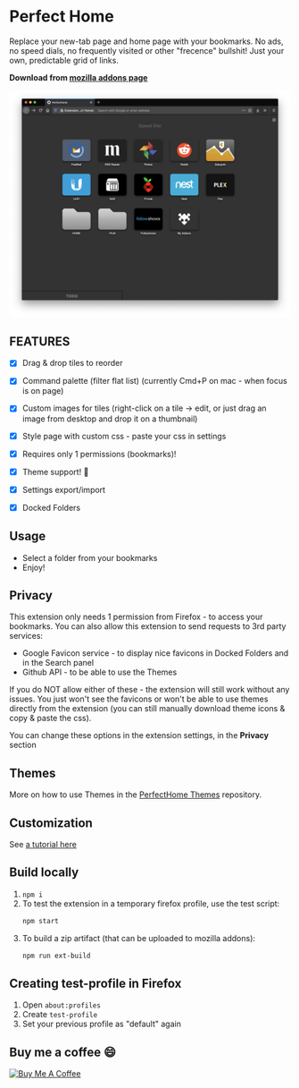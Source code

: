 # Perfect Home
Replace your new-tab page and home page with your bookmarks.
No ads, no speed dials, no frequently visited or other "frecence" bullshit!
Just your own, predictable grid of links.

**Download from [mozilla addons page](https://addons.mozilla.org/en-US/firefox/addon/perfect-home/)**

**[![Screenshot](_stuff/screen-main.png)](https://addons.mozilla.org/en-US/firefox/addon/perfect-home/)**

## FEATURES
- [x] Drag & drop tiles to reorder
- [x] Command palette (filter flat list) (currently Cmd+P on mac - when focus is on page)
- [x] Custom images for tiles (right-click on a tile -> edit, or just drag an image from desktop and drop it on a thumbnail)
- [x] Style page with custom css - paste your css in settings
- [x] Requires only 1 permissions (bookmarks)!
- [x] Theme support! :tada:
- [x] Settings export/import
- [x] Docked Folders


## Usage
- Select a folder from your bookmarks
- Enjoy!


## Privacy
This extension only needs 1 permission from Firefox - to access your bookmarks.
You can also allow this extension to send requests to 3rd party services:
- Google Favicon service - to display nice favicons in Docked Folders and in the Search panel
- Github API - to be able to use the Themes

If you do NOT allow either of these - the extension will still work without any issues. You just won't see the favicons or won't be able to use themes directly from the extension (you can still manually download theme icons & copy & paste the css).

You can change these options in the extension settings, in the **Privacy** section


## Themes
More on how to use Themes in the [PerfectHome Themes](https://github.com/perfect-things/perfect-home-themes#perfect-home---themes) repository.


## Customization
See [a tutorial here](customization-tutorial.md)



## Build locally
1. `npm i`
2. To test the extension in a temporary firefox profile, use the test script:
    ```sh
    npm start
    ```
3. To build a zip artifact (that can be uploaded to mozilla addons):
    ```sh
    npm run ext-build
    ```

## Creating test-profile in Firefox
1. Open `about:profiles`
2. Create `test-profile`
3. Set your previous profile as "default" again


## Buy me a coffee :smile:
<a href="https://www.buymeacoffee.com/dziadborowy" target="_blank"><img height="60" width="217" src="https://cdn.buymeacoffee.com/buttons/v2/default-green.png" alt="Buy Me A Coffee" style="height: 60px !important;width: 217px !important;" ></a>

